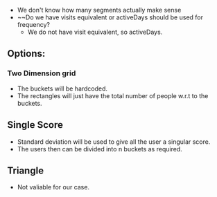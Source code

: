 - We don't know how many segments actually make sense
- ~~Do we have visits equivalent or activeDays should be used for frequency?
	- We do not have visit equivalent, so activeDays.

## Options:

### Two Dimension grid
- The buckets will be hardcoded.
- The rectangles will just have the total number of people w.r.t to the buckets.

## Single Score
- Standard deviation will be used to give all the user a singular score.
- The users then can be divided into n buckets as required.

## Triangle
- Not valiable for our case.



